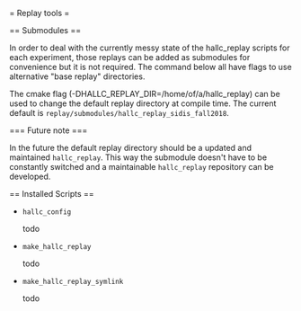 = Replay tools =

== Submodules ==

In order to deal with the currently messy state of the hallc_replay scripts for 
each experiment, those replays can be added as submodules for convenience but 
it is not required. The command below all have flags to use alternative "base 
replay" directories.

The cmake flag (-DHALLC_REPLAY_DIR=/home/of/a/hallc_replay) can be used to 
change the default replay directory at compile time.  The current default is
`replay/submodules/hallc_replay_sidis_fall2018`. 

=== Future note ===

In the future the default replay directory should be a updated and maintained 
`hallc_replay`. This way the submodule doesn't have to be constantly switched 
and a maintainable `hallc_replay` repository can be developed.

== Installed Scripts ==

- `hallc_config`

   todo

- `make_hallc_replay`

   todo

- `make_hallc_replay_symlink`

   todo

 

